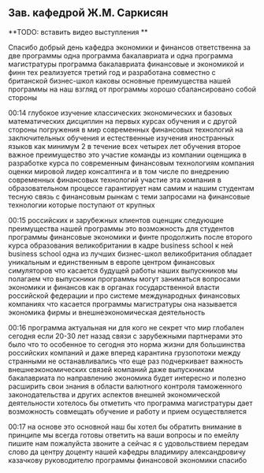 Зав. кафедрой  Ж.М. Саркисян
----------------------------

**TODO: вставить видео выступления **

Спасибо добрый день кафедра экономики и
финансов ответственна за две программы одна программа бакалавриата и
одна программа магистратуры программа бакалавриата финансовые и
экономикой и финн тех реализуется третий год и разработана совместно с
британской бизнес-школ каковы основные преимущества нашей программы на
наш взгляд от программы хорошо сбалансировано собой стороны

00:14 глубокое изучение классических экономических и базовых
математических дисциплин на первых курсах обучения и с другой стороны
погружения в мир современных финансовых технологий на заключительных
обучения и естественные изучения иностранных языков как минимум 2 в
течение всех четырех лет обучения второе важное преимущество это участие
команды из компании оценщика в разработке курса по современным
финансовым технологиям компания оценки мировой лидер консалтинга и в том
числе по внедрению современных финансовых технологий участие эта
компания в образовательном процессе гарантирует нам самим и нашим
студентам тесную связь с финансовым рынкам с теми запросами на
финансовые технологии которые поступают от крупных

00:15 российских и зарубежных клиентов оценщик следующие преимущества
нашей программы это возможность для студентов программы финансовые
экономики и финте продолжить после второго курса образования
великобритании в кадре business school к ней business school одна из
лучших бизнес-школ великобритания обладает уникальным и единственным в
европе центром финансовых симуляторов что касается будущей работы наших
выпускников мы полагаем что выпускники программы могут заниматься
вопросами экономики и финансов как в органах государственной власти
российской федерации и про системе международных финансовых компаниях
что касается программы магистратуры она называется экономика фирмы и
внешнеэкономическая деятельность

00:16 программа актуальная ни для кого не секрет что мир глобален
сегодня если 20-30 лет назад связи с зарубежными партнерами это было что
то особенное то сегодня это норма жизни для большинства российских
компаний и даже вперед карантина грузопотоки между странными не
останавливались что еще раз подчеркивает важность внешнеэкономических
связей компаний даже выпускникам бакалавриата по направлению экономика
будет интересно и полезно расширить свои знания в области валютного
контроля таможенного законодательства и других аспектов внешней
экономической деятельности хотелось бы отметить что программа
магистратуры дает возможность совмещать обучение и работу и прием
осуществляется

00:17 на основе это основной наш бы хотел бы обратить внимание в
принципе мы всегда готовы ответить на ваши вопросы и по емейлу пишите
нам пожалуйста звоните а сейчас я с удовольствием передам слово да
центру доценту нашей кафедры владимиру александровичу казачкову 
руководителю программы финансовой экономики спасибо 

